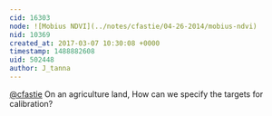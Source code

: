 ```yaml
---
cid: 16303
node: ![Mobius NDVI](../notes/cfastie/04-26-2014/mobius-ndvi)
nid: 10369
created_at: 2017-03-07 10:30:08 +0000
timestamp: 1488882608
uid: 502448
author: J_tanna
---
```


[@cfastie](/profile/cfastie) 
On an agriculture land, How can we specify the targets for calibration?   